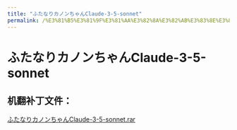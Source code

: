 ```yaml
---
title: "ふたなりカノンちゃんClaude-3-5-sonnet"
permalink: /%E3%81%B5%E3%81%9F%E3%81%AA%E3%82%8A%E3%82%AB%E3%83%8E%E3%83%B3%E3%81%A1%E3%82%83%E3%82%93Claude-3-5-sonnet
---
```



# ふたなりカノンちゃんClaude-3-5-sonnet

## 机翻补丁文件：

[ふたなりカノンちゃんClaude-3-5-sonnet.rar](https://github.com/jyxjyx1234/jyxjyx1234.github.io/blob/main/resources/%E3%81%B5%E3%81%9F%E3%81%AA%E3%82%8A%E3%82%AB%E3%83%8E%E3%83%B3%E3%81%A1%E3%82%83%E3%82%93Claude-3-5-sonnet.rar)

 

